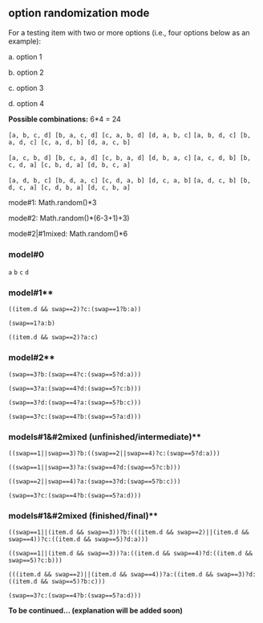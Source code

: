 ## option randomization mode

For a testing item with two or more options (i.e., four options below as an example):

a. option 1

b. option 2

c. option 3

d. option 4

**Possible combinations:** 6*4 = 24

`[a, b, c, d] [b, a, c, d] [c, a, b, d] [d, a, b, c]`
`[a, b, d, c] [b, a, d, c] [c, a, d, b] [d, a, c, b]`

`[a, c, b, d] [b, c, a, d] [c, b, a, d] [d, b, a, c]`
`[a, c, d, b] [b, c, d, a] [c, b, d, a] [d, b, c, a]`

`[a, d, b, c] [b, d, a, c] [c, d, a, b] [d, c, a, b]`
`[a, d, c, b] [b, d, c, a] [c, d, b, a] [d, c, b, a]`

mode#1: Math.random()*3

mode#2: Math.random()*(6-3+1)+3)

mode#2|#1mixed: Math.random()*6

### model#0

`a`
`b`
`c`
`d`

### model#1**

`((item.d && swap==2)?c:(swap==1?b:a))`

`(swap==1?a:b)`

`((item.d && swap==2)?a:c)`

### model#2**

`(swap==3?b:(swap==4?c:(swap==5?d:a)))`

`(swap==3?a:(swap==4?d:(swap==5?c:b)))`

`(swap==3?d:(swap==4?a:(swap==5?b:c)))`

`(swap==3?c:(swap==4?b:(swap==5?a:d)))`

### models#1&#2mixed (unfinished/intermediate)**

`((swap==1||swap==3)?b:((swap==2||swap==4)?c:(swap==5?d:a)))`

`((swap==1||swap==3)?a:(swap==4?d:(swap==5?c:b)))`

`((swap==2||swap==4)?a:(swap==3?d:(swap==5?b:c)))`

`(swap==3?c:(swap==4?b:(swap==5?a:d)))`

### models#1&#2mixed (finished/final)**

`((swap==1||(item.d && swap==3))?b:(((item.d && swap==2)||(item.d && swap==4))?c:((item.d && swap==5)?d:a)))`

`((swap==1||(item.d && swap==3))?a:((item.d && swap==4)?d:((item.d && swap==5)?c:b)))`

`(((item.d && swap==2)||(item.d && swap==4))?a:((item.d && swap==3)?d:((item.d && swap==5)?b:c)))`

`(swap==3?c:(swap==4?b:(swap==5?a:d)))`

**To be continued... (explanation will be added soon)**
